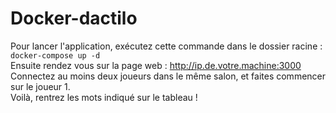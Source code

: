 # Docker-dactilo
Pour lancer l'application, exécutez cette commande dans le dossier racine : 
`docker-compose up -d`  
Ensuite rendez vous sur la page web : http://ip.de.votre.machine:3000  
Connectez au moins deux joueurs dans le même salon, et faites commencer sur le joueur 1.  
Voilà, rentrez les mots indiqué sur le tableau !  
